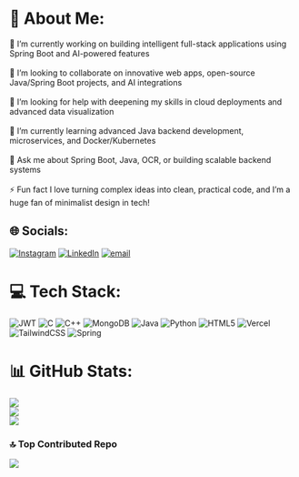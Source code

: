 # 💫 About Me:
🔭 I’m currently working on building intelligent full-stack applications using Spring Boot and AI-powered features<br><br>👯 I’m looking to collaborate on innovative web apps, open-source Java/Spring Boot projects, and AI integrations<br><br>🤝 I’m looking for help with deepening my skills in cloud deployments and advanced data visualization<br><br>🌱 I’m currently learning advanced Java backend development, microservices, and Docker/Kubernetes<br><br>💬 Ask me about Spring Boot, Java, OCR, or building scalable backend systems<br><br>⚡ Fun fact I love turning complex ideas into clean, practical code, and I’m a huge fan of minimalist design in tech!


## 🌐 Socials:
[![Instagram](https://img.shields.io/badge/Instagram-%23E4405F.svg?logo=Instagram&logoColor=white)](https://instagram.com/https://www.instagram.com/endoveil/) [![LinkedIn](https://img.shields.io/badge/LinkedIn-%230077B5.svg?logo=linkedin&logoColor=white)](https://linkedin.com/in/https://www.linkedin.com/in/ishan-mamidpalliwar-97a63225b/) [![email](https://img.shields.io/badge/Email-D14836?logo=gmail&logoColor=white)](mailto:mamidpalliwarishan@gmail.com) 

# 💻 Tech Stack:
![JWT](https://img.shields.io/badge/JWT-black?style=for-the-badge&logo=JSON%20web%20tokens) ![C](https://img.shields.io/badge/c-%2300599C.svg?style=for-the-badge&logo=c&logoColor=white) ![C++](https://img.shields.io/badge/c++-%2300599C.svg?style=for-the-badge&logo=c%2B%2B&logoColor=white) ![MongoDB](https://img.shields.io/badge/MongoDB-%234ea94b.svg?style=for-the-badge&logo=mongodb&logoColor=white) ![Java](https://img.shields.io/badge/java-%23ED8B00.svg?style=for-the-badge&logo=openjdk&logoColor=white) ![Python](https://img.shields.io/badge/python-3670A0?style=for-the-badge&logo=python&logoColor=ffdd54) ![HTML5](https://img.shields.io/badge/html5-%23E34F26.svg?style=for-the-badge&logo=html5&logoColor=white) ![Vercel](https://img.shields.io/badge/vercel-%23000000.svg?style=for-the-badge&logo=vercel&logoColor=white) ![TailwindCSS](https://img.shields.io/badge/tailwindcss-%2338B2AC.svg?style=for-the-badge&logo=tailwind-css&logoColor=white) ![Spring](https://img.shields.io/badge/spring-%236DB33F.svg?style=for-the-badge&logo=spring&logoColor=white)
# 📊 GitHub Stats:
![](https://github-readme-stats.vercel.app/api?username=IshanArcane&theme=dark&hide_border=false&include_all_commits=true&count_private=false)<br/>
![](https://nirzak-streak-stats.vercel.app/?user=IshanArcane&theme=dark&hide_border=false)<br/>
![](https://github-readme-stats.vercel.app/api/top-langs/?username=IshanArcane&theme=dark&hide_border=false&include_all_commits=true&count_private=false&layout=compact)

### 🔝 Top Contributed Repo
![](https://github-contributor-stats.vercel.app/api?username=IshanArcane&limit=5&theme=dark&combine_all_yearly_contributions=true)

<!-- Proudly created with GPRM ( https://gprm.itsvg.in ) -->
